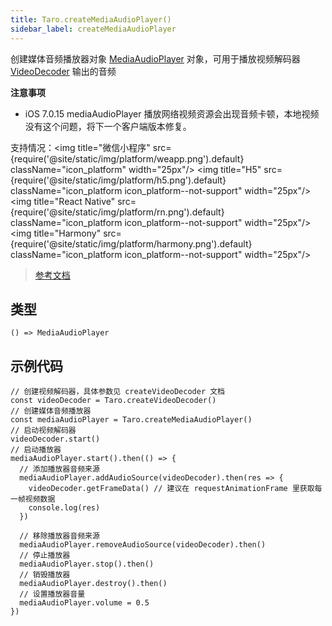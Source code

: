 ```yaml
---
title: Taro.createMediaAudioPlayer()
sidebar_label: createMediaAudioPlayer
---
```


创建媒体音频播放器对象 [MediaAudioPlayer](./MediaAudioPlayer) 对象，可用于播放视频解码器 [VideoDecoder](/docs/apis/media/video-decoder/VideoDecoder) 输出的音频

**注意事项**
- iOS 7.0.15 mediaAudioPlayer 播放网络视频资源会出现音频卡顿，本地视频没有这个问题，将下一个客户端版本修复。

支持情况：<img title="微信小程序" src={require('@site/static/img/platform/weapp.png').default} className="icon_platform" width="25px"/> <img title="H5" src={require('@site/static/img/platform/h5.png').default} className="icon_platform icon_platform--not-support" width="25px"/> <img title="React Native" src={require('@site/static/img/platform/rn.png').default} className="icon_platform icon_platform--not-support" width="25px"/> <img title="Harmony" src={require('@site/static/img/platform/harmony.png').default} className="icon_platform icon_platform--not-support" width="25px"/>

> [参考文档](https://developers.weixin.qq.com/miniprogram/dev/api/media/audio/wx.createMediaAudioPlayer.html)

## 类型

```tsx
() => MediaAudioPlayer
```

## 示例代码

```tsx
// 创建视频解码器，具体参数见 createVideoDecoder 文档
const videoDecoder = Taro.createVideoDecoder()
// 创建媒体音频播放器
const mediaAudioPlayer = Taro.createMediaAudioPlayer()
// 启动视频解码器
videoDecoder.start()
// 启动播放器
mediaAudioPlayer.start().then(() => {
  // 添加播放器音频来源
  mediaAudioPlayer.addAudioSource(videoDecoder).then(res => {
    videoDecoder.getFrameData() // 建议在 requestAnimationFrame 里获取每一帧视频数据
    console.log(res)
  })

  // 移除播放器音频来源
  mediaAudioPlayer.removeAudioSource(videoDecoder).then()
  // 停止播放器
  mediaAudioPlayer.stop().then()
  // 销毁播放器
  mediaAudioPlayer.destroy().then()
  // 设置播放器音量
  mediaAudioPlayer.volume = 0.5
})
```
